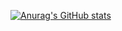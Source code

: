 [![Anurag's GitHub stats](https://github-readme-stats.vercel.app/api?username=anuraghazra)](https://github.com/odaff-bryceam/github-readme-stats)

<!--
**odaff-bryceam/odaff-bryceam** is a ✨ _special_ ✨ repository because its `README.md` (this file) appears on your GitHub profile.

Here are some ideas to get you started:

- 🔭 I’m currently working on ...
- 🌱 I’m currently learning ...
- 👯 I’m looking to collaborate on ...
- 🤔 I’m looking for help with ...
- 💬 Ask me about ...
- 📫 How to reach me: ...
- 😄 Pronouns: ...
- ⚡ Fun fact: ...
-->
